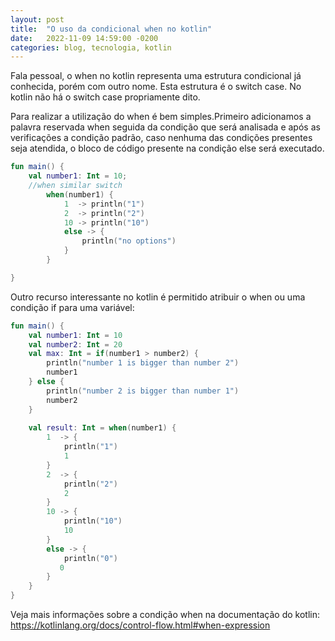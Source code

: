 ```yaml
---
layout: post
title:  "O uso da condicional when no kotlin"
date:   2022-11-09 14:59:00 -0200
categories: blog, tecnologia, kotlin
---
```


Fala pessoal, o when no kotlin representa uma estrutura condicional já conhecida, porém com outro nome. Esta estrutura é o switch case. No kotlin não há o switch case propriamente dito.

Para realizar a utilização do when é bem simples.Primeiro adicionamos a palavra reservada when seguida da condição que será analisada e após as verificações a condição padrão, caso nenhuma das condições presentes seja atendida, o bloco de código presente na condição else será executado. 


```kotlin
fun main() {
    val number1: Int = 10;
    //when similar switch
        when(number1) {
            1  -> println("1")
            2  -> println("2")
            10 -> println("10")
            else -> {
                println("no options")
            }
        }

}

```

Outro recurso interessante no kotlin é permitido atribuir o when ou uma condição if para uma variável:


```kotlin
fun main() {
    val number1: Int = 10
    val number2: Int = 20
    val max: Int = if(number1 > number2) {
        println("number 1 is bigger than number 2")
        number1
    } else {
        println("number 2 is bigger than number 1")
        number2
    }
    
    val result: Int = when(number1) {
        1  -> {
            println("1")
            1
        }
        2  -> {
            println("2")
            2
        }
        10 -> {
            println("10")
            10
        }
        else -> {
            println("0")
           0
        }
    }
}

```

Veja mais informações sobre a condição when na documentação do kotlin:  <a href="https://kotlinlang.org/docs/control-flow.html#when-expression" target="__blank">https://kotlinlang.org/docs/control-flow.html#when-expression</a>
